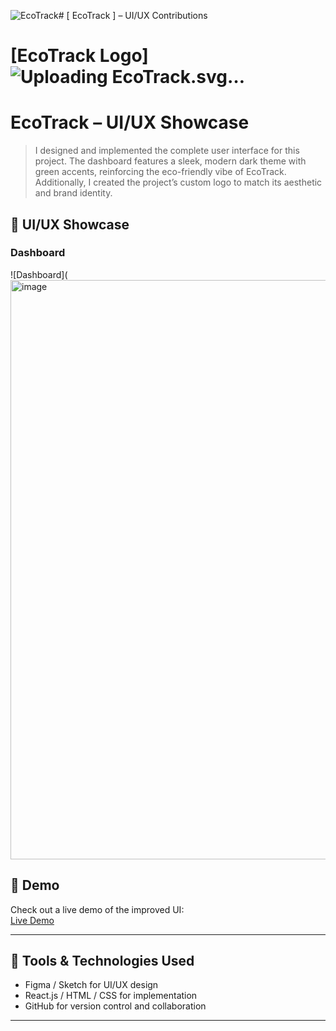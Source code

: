![EcoTrack](https://github.com/user-attachments/assets/99716db2-36f1-4e91-a7c6-adf0b1fc824e)# [ EcoTrack ] – UI/UX Contributions

# [EcoTrack Logo]![Uplo<svg xmlns="http://www.w3.org/2000/svg" xmlns:xlink="http://www.w3.org/1999/xlink" width="500" zoomAndPan="magnify" viewBox="0 0 375 374.999991" height="500" preserveAspectRatio="xMidYMid meet" version="1.0"><defs><clipPath id="e39e495a3b"><path d="M 112 180.46875 L 126 180.46875 L 126 206 L 112 206 Z M 112 180.46875 " clip-rule="nonzero"/></clipPath><clipPath id="f92ee28acd"><path d="M 106.460938 195.914062 L 118.164062 179.386719 L 134.078125 190.660156 L 122.375 207.183594 Z M 106.460938 195.914062 " clip-rule="nonzero"/></clipPath><clipPath id="65b4370010"><path d="M 106.460938 195.914062 L 118.164062 179.386719 L 134.078125 190.660156 L 122.375 207.183594 Z M 106.460938 195.914062 " clip-rule="nonzero"/></clipPath><clipPath id="69e412152d"><path d="M 249 180.46875 L 263 180.46875 L 263 206 L 249 206 Z M 249 180.46875 " clip-rule="nonzero"/></clipPath><clipPath id="bcaa6aec80"><path d="M 243.453125 195.914062 L 255.15625 179.386719 L 271.070312 190.660156 L 259.367188 207.183594 Z M 243.453125 195.914062 " clip-rule="nonzero"/></clipPath><clipPath id="e8df2385c6"><path d="M 243.453125 195.914062 L 255.15625 179.386719 L 271.070312 190.660156 L 259.367188 207.183594 Z M 243.453125 195.914062 " clip-rule="nonzero"/></clipPath></defs><path fill="#7ed957" d="M 10.578125 154.5625 L 41.8125 154.5625 C 42.800781 154.5625 43.644531 154.886719 44.34375 155.53125 C 45.050781 156.179688 45.40625 156.996094 45.40625 157.984375 C 45.40625 158.984375 45.050781 159.792969 44.34375 160.40625 C 43.644531 161.023438 42.800781 161.328125 41.8125 161.328125 L 13.5625 161.328125 L 14.34375 159.828125 L 14.34375 182.03125 L 13.46875 181.0625 L 37.859375 181.0625 C 38.847656 181.0625 39.691406 181.386719 40.390625 182.03125 C 41.097656 182.679688 41.453125 183.496094 41.453125 184.484375 C 41.453125 185.484375 41.097656 186.292969 40.390625 186.90625 C 39.691406 187.523438 38.847656 187.828125 37.859375 187.828125 L 13.734375 187.828125 L 14.34375 187.03125 L 14.34375 209.75 L 13.8125 209.140625 L 41.8125 209.140625 C 42.800781 209.140625 43.644531 209.496094 44.34375 210.203125 C 45.050781 210.902344 45.40625 211.6875 45.40625 212.5625 C 45.40625 213.554688 45.050781 214.371094 44.34375 215.015625 C 43.644531 215.664062 42.800781 215.984375 41.8125 215.984375 L 10.578125 215.984375 C 9.578125 215.984375 8.738281 215.636719 8.0625 214.9375 C 7.394531 214.230469 7.0625 213.382812 7.0625 212.390625 L 7.0625 158.078125 C 7.0625 157.089844 7.394531 156.257812 8.0625 155.578125 C 8.738281 154.902344 9.578125 154.5625 10.578125 154.5625 Z M 10.578125 154.5625 " fill-opacity="1" fill-rule="nonzero"/><path fill="#d9d9d9" d="M 74.710938 169.484375 C 77.6875 169.484375 80.375 169.808594 82.773438 170.453125 C 85.179688 171.101562 87.078125 171.980469 88.476562 173.09375 C 89.882812 174.199219 90.585938 175.453125 90.585938 176.859375 C 90.585938 177.621094 90.320312 178.351562 89.789062 179.046875 C 89.265625 179.746094 88.570312 180.09375 87.695312 180.09375 C 86.871094 180.09375 86.210938 179.949219 85.710938 179.65625 C 85.21875 179.367188 84.757812 178.984375 84.320312 178.515625 C 83.882812 178.046875 83.28125 177.640625 82.523438 177.296875 C 81.8125 176.882812 80.789062 176.558594 79.445312 176.328125 C 78.101562 176.101562 76.757812 175.984375 75.414062 175.984375 C 72.195312 175.984375 69.371094 176.746094 66.945312 178.265625 C 64.515625 179.789062 62.601562 181.835938 61.195312 184.40625 C 59.789062 186.980469 59.085938 189.902344 59.085938 193.171875 C 59.085938 196.453125 59.757812 199.382812 61.101562 201.953125 C 62.453125 204.527344 64.328125 206.574219 66.726562 208.09375 C 69.121094 209.617188 71.898438 210.375 75.054688 210.375 C 77.105469 210.375 78.746094 210.199219 79.976562 209.84375 C 81.203125 209.492188 82.226562 209.078125 83.039062 208.609375 C 84.089844 208.027344 84.890625 207.445312 85.445312 206.859375 C 86.007812 206.277344 86.757812 205.984375 87.695312 205.984375 C 88.683594 205.984375 89.453125 206.308594 90.007812 206.953125 C 90.570312 207.589844 90.851562 208.375 90.851562 209.3125 C 90.851562 210.367188 90.117188 211.480469 88.648438 212.65625 C 87.1875 213.824219 85.214844 214.820312 82.726562 215.640625 C 80.246094 216.453125 77.429688 216.859375 74.273438 216.859375 C 69.824219 216.859375 65.933594 215.824219 62.601562 213.75 C 59.265625 211.667969 56.679688 208.828125 54.835938 205.234375 C 52.992188 201.640625 52.070312 197.621094 52.070312 193.171875 C 52.070312 188.726562 53.015625 184.71875 54.914062 181.15625 C 56.820312 177.585938 59.46875 174.746094 62.867188 172.640625 C 66.261719 170.539062 70.210938 169.484375 74.710938 169.484375 Z M 74.710938 169.484375 " fill-opacity="1" fill-rule="nonzero"/><path fill="#d9d9d9" d="M 141.820312 193.171875 C 141.820312 197.734375 140.808594 201.804688 138.789062 205.375 C 136.777344 208.9375 134.058594 211.746094 130.632812 213.796875 C 127.214844 215.839844 123.371094 216.859375 119.101562 216.859375 C 114.828125 216.859375 110.96875 215.839844 107.523438 213.796875 C 104.074219 211.746094 101.339844 208.9375 99.320312 205.375 C 97.296875 201.804688 96.289062 197.734375 96.289062 193.171875 C 96.289062 188.609375 97.296875 184.546875 99.320312 180.984375 C 101.339844 177.414062 104.074219 174.605469 107.523438 172.5625 C 110.96875 170.511719 114.828125 169.484375 119.101562 169.484375 C 123.371094 169.484375 127.214844 170.511719 130.632812 172.5625 C 134.058594 174.605469 136.777344 177.414062 138.789062 180.984375 C 140.808594 184.546875 141.820312 188.609375 141.820312 193.171875 Z M 134.804688 193.171875 C 134.804688 189.777344 134.117188 186.792969 132.742188 184.21875 C 131.367188 181.648438 129.496094 179.632812 127.132812 178.171875 C 124.765625 176.714844 122.089844 175.984375 119.101562 175.984375 C 116.121094 175.984375 113.445312 176.714844 111.070312 178.171875 C 108.703125 179.632812 106.820312 181.648438 105.414062 184.21875 C 104.007812 186.792969 103.304688 189.777344 103.304688 193.171875 C 103.304688 196.507812 104.007812 199.460938 105.414062 202.03125 C 106.820312 204.605469 108.703125 206.640625 111.070312 208.140625 C 113.445312 209.632812 116.121094 210.375 119.101562 210.375 C 122.089844 210.375 124.765625 209.632812 127.132812 208.140625 C 129.496094 206.640625 131.367188 204.605469 132.742188 202.03125 C 134.117188 199.460938 134.804688 196.507812 134.804688 193.171875 Z M 134.804688 193.171875 " fill-opacity="1" fill-rule="nonzero"/><path fill="#7ed957" d="M 171.324219 215.984375 C 170.269531 215.984375 169.390625 215.636719 168.683594 214.9375 C 167.984375 214.230469 167.636719 213.382812 167.636719 212.390625 L 167.636719 158.171875 L 175.089844 158.171875 L 175.089844 212.390625 C 175.089844 213.382812 174.734375 214.230469 174.027344 214.9375 C 173.328125 215.636719 172.425781 215.984375 171.324219 215.984375 Z M 150.964844 161.234375 C 149.964844 161.234375 149.125 160.929688 148.449219 160.3125 C 147.78125 159.699219 147.449219 158.898438 147.449219 157.90625 C 147.449219 156.90625 147.78125 156.101562 148.449219 155.484375 C 149.125 154.871094 149.964844 154.5625 150.964844 154.5625 L 191.761719 154.5625 C 192.75 154.5625 193.59375 154.871094 194.292969 155.484375 C 195 156.101562 195.355469 156.90625 195.355469 157.90625 C 195.355469 158.960938 195 159.777344 194.292969 160.359375 C 193.59375 160.945312 192.75 161.234375 191.761719 161.234375 Z M 150.964844 161.234375 " fill-opacity="1" fill-rule="nonzero"/><path fill="#d9d9d9" d="M 206.851562 215.984375 C 205.859375 215.984375 205.027344 215.636719 204.351562 214.9375 C 203.683594 214.230469 203.351562 213.382812 203.351562 212.390625 L 203.351562 174.140625 C 203.351562 173.140625 203.683594 172.308594 204.351562 171.640625 C 205.027344 170.964844 205.859375 170.625 206.851562 170.625 C 207.902344 170.625 208.75 170.964844 209.398438 171.640625 C 210.042969 172.308594 210.367188 173.140625 210.367188 174.140625 L 210.367188 185.71875 L 209.304688 183.875 C 209.65625 182.0625 210.289062 180.296875 211.195312 178.578125 C 212.101562 176.851562 213.257812 175.296875 214.664062 173.921875 C 216.070312 172.546875 217.679688 171.464844 219.492188 170.671875 C 221.304688 169.882812 223.289062 169.484375 225.445312 169.484375 C 226.734375 169.484375 227.921875 169.792969 229.007812 170.40625 C 230.089844 171.023438 230.632812 171.886719 230.632812 173 C 230.632812 174.230469 230.308594 175.136719 229.664062 175.71875 C 229.015625 176.304688 228.289062 176.59375 227.476562 176.59375 C 226.714844 176.59375 225.980469 176.433594 225.273438 176.109375 C 224.574219 175.789062 223.699219 175.625 222.648438 175.625 C 221.179688 175.625 219.726562 176.023438 218.289062 176.8125 C 216.859375 177.605469 215.546875 178.730469 214.351562 180.1875 C 213.152344 181.648438 212.1875 183.296875 211.460938 185.140625 C 210.730469 186.984375 210.367188 188.960938 210.367188 191.0625 L 210.367188 212.390625 C 210.367188 213.382812 210.027344 214.230469 209.351562 214.9375 C 208.683594 215.636719 207.851562 215.984375 206.851562 215.984375 Z M 206.851562 215.984375 " fill-opacity="1" fill-rule="nonzero"/><path fill="#d9d9d9" d="M 274.589844 170.1875 C 275.578125 170.1875 276.40625 170.527344 277.074219 171.203125 C 277.75 171.871094 278.089844 172.703125 278.089844 173.703125 L 278.089844 212.390625 C 278.089844 213.382812 277.75 214.230469 277.074219 214.9375 C 276.40625 215.636719 275.578125 215.984375 274.589844 215.984375 C 273.527344 215.984375 272.671875 215.636719 272.027344 214.9375 C 271.390625 214.230469 271.074219 213.382812 271.074219 212.390625 L 271.074219 204.046875 L 272.746094 203.875 C 272.746094 205.167969 272.300781 206.574219 271.417969 208.09375 C 270.542969 209.617188 269.34375 211.03125 267.824219 212.34375 C 266.300781 213.65625 264.5 214.742188 262.417969 215.59375 C 260.34375 216.4375 258.109375 216.859375 255.714844 216.859375 C 251.734375 216.859375 248.167969 215.824219 245.011719 213.75 C 241.855469 211.667969 239.355469 208.84375 237.511719 205.28125 C 235.667969 201.710938 234.746094 197.640625 234.746094 193.078125 C 234.746094 188.464844 235.667969 184.386719 237.511719 180.84375 C 239.355469 177.304688 241.855469 174.527344 245.011719 172.515625 C 248.167969 170.496094 251.675781 169.484375 255.542969 169.484375 C 258.050781 169.484375 260.390625 169.898438 262.558594 170.71875 C 264.722656 171.53125 266.609375 172.640625 268.214844 174.046875 C 269.828125 175.453125 271.089844 177.007812 271.996094 178.703125 C 272.902344 180.390625 273.355469 182.085938 273.355469 183.78125 L 271.074219 183.265625 L 271.074219 173.703125 C 271.074219 172.703125 271.390625 171.871094 272.027344 171.203125 C 272.671875 170.527344 273.527344 170.1875 274.589844 170.1875 Z M 256.511719 210.375 C 259.4375 210.375 262.027344 209.617188 264.277344 208.09375 C 266.527344 206.574219 268.277344 204.511719 269.527344 201.90625 C 270.785156 199.304688 271.417969 196.359375 271.417969 193.078125 C 271.417969 189.871094 270.785156 186.964844 269.527344 184.359375 C 268.277344 181.757812 266.527344 179.710938 264.277344 178.21875 C 262.027344 176.730469 259.4375 175.984375 256.511719 175.984375 C 253.644531 175.984375 251.082031 176.714844 248.824219 178.171875 C 246.574219 179.632812 244.800781 181.648438 243.511719 184.21875 C 242.230469 186.792969 241.589844 189.746094 241.589844 193.078125 C 241.589844 196.359375 242.21875 199.304688 243.480469 201.90625 C 244.738281 204.511719 246.496094 206.574219 248.746094 208.09375 C 250.996094 209.617188 253.582031 210.375 256.511719 210.375 Z M 256.511719 210.375 " fill-opacity="1" fill-rule="nonzero"/><path fill="#d9d9d9" d="M 309.941406 169.484375 C 312.917969 169.484375 315.605469 169.808594 318.003906 170.453125 C 320.410156 171.101562 322.308594 171.980469 323.707031 173.09375 C 325.113281 174.199219 325.816406 175.453125 325.816406 176.859375 C 325.816406 177.621094 325.550781 178.351562 325.019531 179.046875 C 324.496094 179.746094 323.800781 180.09375 322.925781 180.09375 C 322.101562 180.09375 321.441406 179.949219 320.941406 179.65625 C 320.449219 179.367188 319.988281 178.984375 319.550781 178.515625 C 319.113281 178.046875 318.511719 177.640625 317.753906 177.296875 C 317.042969 176.882812 316.019531 176.558594 314.675781 176.328125 C 313.332031 176.101562 311.988281 175.984375 310.644531 175.984375 C 307.425781 175.984375 304.601562 176.746094 302.175781 178.265625 C 299.746094 179.789062 297.832031 181.835938 296.425781 184.40625 C 295.019531 186.980469 294.316406 189.902344 294.316406 193.171875 C 294.316406 196.453125 294.988281 199.382812 296.332031 201.953125 C 297.683594 204.527344 299.558594 206.574219 301.957031 208.09375 C 304.351562 209.617188 307.128906 210.375 310.285156 210.375 C 312.335938 210.375 313.976562 210.199219 315.207031 209.84375 C 316.433594 209.492188 317.457031 209.078125 318.269531 208.609375 C 319.320312 208.027344 320.121094 207.445312 320.675781 206.859375 C 321.238281 206.277344 321.988281 205.984375 322.925781 205.984375 C 323.914062 205.984375 324.683594 206.308594 325.238281 206.953125 C 325.800781 207.589844 326.082031 208.375 326.082031 209.3125 C 326.082031 210.367188 325.347656 211.480469 323.878906 212.65625 C 322.417969 213.824219 320.445312 214.820312 317.957031 215.640625 C 315.476562 216.453125 312.660156 216.859375 309.503906 216.859375 C 305.054688 216.859375 301.164062 215.824219 297.832031 213.75 C 294.496094 211.667969 291.910156 208.828125 290.066406 205.234375 C 288.222656 201.640625 287.300781 197.621094 287.300781 193.171875 C 287.300781 188.726562 288.246094 184.71875 290.144531 181.15625 C 292.050781 177.585938 294.699219 174.746094 298.097656 172.640625 C 301.492188 170.539062 305.441406 169.484375 309.941406 169.484375 Z M 309.941406 169.484375 " fill-opacity="1" fill-rule="nonzero"/><path fill="#d9d9d9" d="M 338.1875 215.984375 C 337.132812 215.984375 336.285156 215.636719 335.640625 214.9375 C 334.992188 214.230469 334.671875 213.382812 334.671875 212.390625 L 334.671875 154.5625 C 334.671875 153.574219 334.992188 152.746094 335.640625 152.078125 C 336.285156 151.402344 337.132812 151.0625 338.1875 151.0625 C 339.175781 151.0625 340.007812 151.402344 340.6875 152.078125 C 341.363281 152.746094 341.703125 153.574219 341.703125 154.5625 L 341.703125 212.390625 C 341.703125 213.382812 341.363281 214.230469 340.6875 214.9375 C 340.007812 215.636719 339.175781 215.984375 338.1875 215.984375 Z M 367.3125 170.359375 C 368.25 170.359375 369.050781 170.730469 369.71875 171.46875 C 370.394531 172.199219 370.734375 172.945312 370.734375 173.703125 C 370.734375 174.695312 370.265625 175.570312 369.328125 176.328125 L 340.90625 201.15625 L 340.640625 193 L 364.859375 171.421875 C 365.554688 170.714844 366.375 170.359375 367.3125 170.359375 Z M 368.28125 215.890625 C 367.289062 215.890625 366.414062 215.511719 365.65625 214.75 L 346.96875 194.84375 L 352.21875 190.015625 L 370.734375 209.84375 C 371.441406 210.605469 371.796875 211.480469 371.796875 212.46875 C 371.796875 213.523438 371.382812 214.355469 370.5625 214.96875 C 369.738281 215.585938 368.976562 215.890625 368.28125 215.890625 Z M 368.28125 215.890625 " fill-opacity="1" fill-rule="nonzero"/><g clip-path="url(#e39e495a3b)"><g clip-path="url(#f92ee28acd)"><g clip-path="url(#65b4370010)"><path fill="#7ed957" d="M 118.535156 184.878906 C 112.890625 192.773438 113.578125 199.640625 120.972656 205.421875 C 121.066406 205.496094 120.972656 205.640625 120.867188 205.585938 C 118.117188 204.167969 115.886719 202.488281 114.355469 200.449219 C 109.300781 193.726562 114.101562 185.128906 120.183594 180.925781 C 120.488281 180.71875 120.890625 180.917969 120.914062 181.285156 C 121.316406 188.210938 131.394531 194.441406 119.589844 202.242188 C 115.558594 196.863281 114.761719 191.125 118.535156 184.878906 " fill-opacity="1" fill-rule="evenodd"/></g></g></g><g clip-path="url(#69e412152d)"><g clip-path="url(#bcaa6aec80)"><g clip-path="url(#e8df2385c6)"><path fill="#7ed957" d="M 255.527344 184.878906 C 249.882812 192.773438 250.570312 199.640625 257.964844 205.421875 C 258.058594 205.496094 257.964844 205.640625 257.859375 205.585938 C 255.109375 204.167969 252.878906 202.488281 251.347656 200.449219 C 246.292969 193.726562 251.09375 185.128906 257.175781 180.925781 C 257.480469 180.71875 257.886719 180.917969 257.90625 181.285156 C 258.3125 188.210938 268.386719 194.441406 256.582031 202.242188 C 252.550781 196.863281 251.753906 191.125 255.527344 184.878906 " fill-opacity="1" fill-rule="evenodd"/></g></g></g></svg>ading EcoTrack.svg…]()





# EcoTrack – UI/UX Showcase

> I designed and implemented the complete user interface for this project. The dashboard features a sleek, modern dark theme with green accents, reinforcing the eco-friendly vibe of EcoTrack. Additionally, I created the project’s custom logo to match its aesthetic and brand identity.

## 🔹 UI/UX Showcase

### Dashboard
![Dashboard](<img width="1917" height="927" alt="image" src="https://github.com/user-attachments/assets/b1d13d5a-e72a-4bdf-880d-1e596b2fba70" />

## 🔹 Demo
Check out a live demo of the improved UI:  
[Live Demo](https://your-username.github.io/repo-name/)

---

## 🔹 Tools & Technologies Used
- Figma / Sketch for UI/UX design
- React.js / HTML / CSS for implementation
- GitHub for version control and collaboration

---
